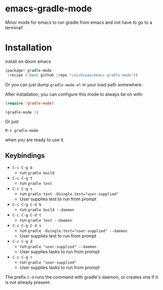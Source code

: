 emacs-gradle-mode
=================

Minor mode for emacs to run gradle from emacs and not have to go to a terminal!

# Installation #

 install on doom emacs 
 ```lisp
(package! gradle-mode
  :recipe (:host github :repo "caishuyao/emacs-gradle-mode"))
```


Or you can just dump `gradle-mode.el` in your load path somewhere.

After installation, you can configure this mode to always be on with:

```lisp
(require 'gradle-mode)

(gradle-mode 1)
```

Or just

    M-x gradle-mode

when you are ready to use it.

## Keybindings ##

* `C-c C-g b`
  - run `gradle build`
* `C-c C-g t`
  - run `gradle test`
* `C-c C-g s`
  - run `gradle test -Dsingle.test="user-supplied"`
  - User supplies test to run from prompt
* `C-c C-g C-d b`
  - run `gradle build --daemon`
* `C-c C-g C-d t`
  - run `gradle test --daemon`
* `C-c C-g C-d s`
  - run `gradle -Dsingle.test="user-supplied" --daemon`
  - User supplies test to run from prompt
* `C-c C-g d`
  - run `gradle "user-supplied" --daemon`
  - User supplies tasks to run from prompt
* `C-c C-g r`
  - run `gradle "user-supplied"`
  - User supplies tasks to run from prompt

The prefix `C-d` runs the command with gradle's daemon, or creates one
if it is not already present.



